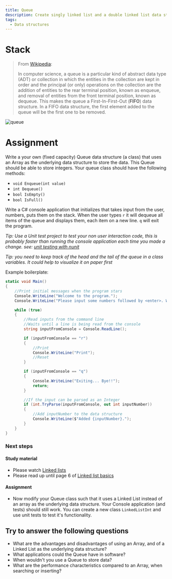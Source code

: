 ```yaml
---
title: Queue
description: Create singly linked list and a double linked list data structure
tags:
  - Data structures
---
```


# Stack

> From [Wikipedia](https://en.wikipedia.org/wiki/Queue_(abstract_data_type)):
> 
>In computer science, a queue is a particular kind of abstract data type (ADT) or collection in which the entities in the collection are kept in order and the principal (or only) operations on the collection are the addition of entities to the rear terminal position, known as enqueue, and removal of entities from the front terminal position, known as dequeue. This makes the queue a First-In-First-Out (**FIFO**) data structure. In a FIFO data structure, the first element added to the queue will be the first one to be removed. 

![queue](https://upload.wikimedia.org/wikipedia/commons/thumb/5/52/Data_Queue.svg/405px-Data_Queue.svg.png "Queue")


# Assignment

Write a your own (fixed capacity) Queue data structure (a class) that uses an Array as the underlying data structure to store the data. This Queue should be able to store integers. Your queue class should have the following methods:
- `void Enqueue(int value)` 
- `int Dequeue()`
- `bool IsEmpty()`
- `bool IsFull()`

Write a C# console application that initializes that takes input from the user, numbers, puts them on the stack. When the user types `r` it will dequeue all items of the queue and displays them, each item on a new line. `q` will exit the program.

*Tip: Use a Unit test project to test your non user interaction code, this is probably faster than running the console application each time you made a change. see: [unit testing with nunit](https://docs.microsoft.com/en-us/dotnet/core/testing/unit-testing-with-nunit)*

*Tip: you need to keep track of the head and the tail of the queue in a class variables. It could help to visualize it on paper first*

Example boilerplate:
```csharp
static void Main()
{
    //Print initial messages when the program stars
    Console.WriteLine("Welcome to the program.");
    Console.WriteLine("Please input some numbers followed by <enter>. When you are done, press r to print the data structure, or input q to quit.");

    while (true)
    {
        //Read inputs from the command line
        //Waits until a line is being read from the console
        string inputFromConsole = Console.ReadLine();

        if (inputFromConsole == "r")
        {
            //Print 
            Console.WriteLine("Print");
            //Reset 
        }

        if (inputFromConsole == "q")
        {                 
            Console.WriteLine("Exiting... Bye!!");
            return;
        }

        //If the input can be parsed as an Integer
        if (int.TryParse(inputFromConsole, out int inputNumber))
        {
            //Add inputNumber to the data structure
            Console.WriteLine($"Added {inputNumber}.");
        }
    }
}
```

### Next steps

#### Study material
- Please watch [Linked lists](https://www.youtube.com/watch?v=_jQhALI4ujg)
- Please read up until page 6 of [Linked list basics](http://cslibrary.stanford.edu/103/LinkedListBasics.pdf)

#### Assignment
- Now modify your Queue class such that it uses a Linked List instead of an array as the underlying data structure. Your Console application (and tests) should still work. You can create a new class `LinkedListInt` and use unit tests to test it's functionality.

## Try to answer the following questions
- What are the advantages and disadvantages of using an Array, and of a Linked List as the underlying data structure?
- What applications could the Queue have in software?
- When wouldn't you use a Queue to store data?
- What are the performance characteristics compared to an Array, when searching or inserting?